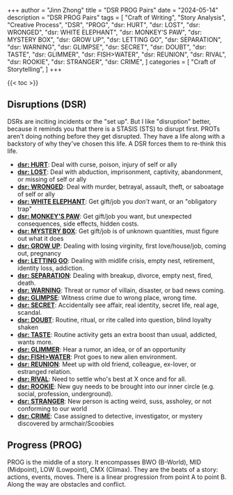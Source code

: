 +++
author = "Jinn Zhong"
title = "DSR PROG Pairs"
date = "2024-05-14"
description = "DSR PROG Pairs"
tags = [
    "Craft of Writing",
    "Story Analysis",
    "Creative Process",
    "DSR",
    "PROG",
    "dsr: HURT",
    "dsr: LOST",
    "dsr: WRONGED",
    "dsr: WHITE ELEPHANT",
    "dsr: MONKEY'S PAW",
    "dsr: MYSTERY BOX",
    "dsr: GROW UP",
    "dsr: LETTING GO",
    "dsr: SEPARATION",
    "dsr: WARNING",
    "dsr: GLIMPSE",
    "dsr: SECRET",
    "dsr: DOUBT",
    "dsr: TASTE",
    "dsr: GLIMMER",
    "dsr: FISH>WATER",
    "dsr: REUNION",
    "dsr: RIVAL",
    "dsr: ROOKIE",
    "dsr: STRANGER",
    "dsr: CRIME",
]
categories = [
    "Craft of Storytelling",
]
+++

{{< toc >}}

## Disruptions (DSR)

DSRs are inciting incidents or the "set up". But I like "disruption" better, because it reminds you that there is a STASIS (STS) to disrupt first. PROTs aren't doing nothing before they get disrupted. They have a life along with a backstory of why they've chosen this life. A DSR forces them to re-think this life.

* **[dsr: HURT](https://journal.jinnzhong.com/tags/dsr-HURT/)**: Deal with curse, poison, injury of self or ally
* **[dsr: LOST](https://journal.jinnzhong.com/tags/dsr-LOST/)**: Deal with abduction, imprisonment, captivity, abandonment, or missing of self or ally
* **[dsr: WRONGED](https://journal.jinnzhong.com/tags/dsr-WRONGED/)**: Deal with murder, betrayal, assault, theft, or saboatage of self or ally
* **[dsr: WHITE ELEPHANT](https://journal.jinnzhong.com/tags/dsr-WHITE-ELEPHANT/)**: Get gift/job you _don't_ want, or an "obligatory trap"
* **[dsr: MONKEY'S PAW](https://journal.jinnzhong.com/tags/dsr-MONKEYS-PAW/)**: Get gift/job you want, but unexpected consequences, side effects, hidden costs.
* **[dsr: MYSTERY BOX](https://journal.jinnzhong.com/tags/dsr-MYSTERY-BOX/)**: Get gift/job is of unknown quantities, must figure out what it does
* **[dsr: GROW UP](https://journal.jinnzhong.com/tags/dsr-GROW-UP/)**: Dealing with losing virginity, first love/house/job, coming out, pregnancy
* **[dsr: LETTING GO](https://journal.jinnzhong.com/tags/dsr-LETTING-GO/)**: Dealing with midlife crisis, empty nest, retirement, identity loss, addiction.
* **[dsr: SEPARATION](https://journal.jinnzhong.com/tags/dsr-SEPARATION/)**: Dealing with breakup, divorce, empty nest, fired, death.
* **[dsr: WARNING](https://journal.jinnzhong.com/tags/dsr-WARNING/)**: Threat or rumor of villain, disaster, or bad news coming.
* **[dsr: GLIMPSE](https://journal.jinnzhong.com/tags/dsr-GLIMPSE/)**: Witness crime due to wrong place, wrong time.
* **[dsr: SECRET](https://journal.jinnzhong.com/tags/dsr-SECRET/)**: Accidentally see affair, real identity, secret life, real age, scandal.
* **[dsr: DOUBT](https://journal.jinnzhong.com/tags/dsr-DOUBT/)**: Routine, ritual, or rite called into question, blind loyalty shaken
* **[dsr: TASTE](https://journal.jinnzhong.com/tags/dsr-TASTE/)**: Routine activity gets an extra boost than usual, addicted, wants more.
* **[dsr: GLIMMER](https://journal.jinnzhong.com/tags/dsr-GLIMMER/)**: Hear a rumor, an idea, or of an opportunity
* **[dsr: FISH>WATER](https://journal.jinnzhong.com/tags/dsr-FISH-WATER/)**: Prot goes to new alien environment.
* **[dsr: REUNION](https://journal.jinnzhong.com/tags/dsr-REUNION/)**: Meet up with old friend, colleague, ex-lover, or estranged relation.
* **[dsr: RIVAL](https://journal.jinnzhong.com/tags/dsr-RIVAL/)**: Need to settle who's best at X once and for all.
* **[dsr: ROOKIE](https://journal.jinnzhong.com/tags/dsr-ROOKIE/)**: New guy needs to be brought into our inner circle (e.g. social, profession, underground).
* **[dsr: STRANGER](https://journal.jinnzhong.com/tags/dsr-STRANGER/)**: New person is acting weird, suss, assholey, or not conforming to our world
* **[dsr: CRIME](https://journal.jinnzhong.com/tags/dsr-CRIME/)**: Case assigned to detective, investigator, or mystery discovered by armchair/Scoobies

## Progress (PROG)

PROG is the middle of a story. It encompasses BWO (B-World), MID (Midpoint), LOW (Lowpoint), CMX (Climax). They are the beats of a story: actions, events, moves. There is a linear progression from point A to point B. Along the way are obstacles and conflict.
